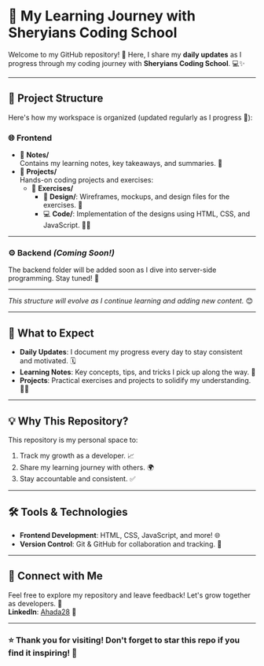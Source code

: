 # 🚀 My Learning Journey with Sheryians Coding School

Welcome to my GitHub repository! 🎉 Here, I share my **daily updates** as I progress through my coding journey with **Sheryians Coding School**. 💻✨

---

## 📂 Project Structure

Here's how my workspace is organized (updated regularly as I progress 🚀):

### 🌐 **Frontend**
- 📁 **Notes/**  
  Contains my learning notes, key takeaways, and summaries. 📒  
- 📁 **Projects/**  
  Hands-on coding projects and exercises:  
  - 📂 **Exercises/**  
    - 📝 **Design/**: Wireframes, mockups, and design files for the exercises. 🎨  
    - 💻 **Code/**: Implementation of the designs using HTML, CSS, and JavaScript. 🧑‍💻  

---

### ⚙️ **Backend** *(Coming Soon!)*  
The backend folder will be added soon as I dive into server-side programming. Stay tuned! 🔧

---

*This structure will evolve as I continue learning and adding new content.* 😊

---

## 🌟 What to Expect

- **Daily Updates**: I document my progress every day to stay consistent and motivated. 🗓️
- **Learning Notes**: Key concepts, tips, and tricks I pick up along the way. 📝
- **Projects**: Practical exercises and projects to solidify my understanding. 🧑‍💻

---

## 💡 Why This Repository?

This repository is my personal space to:
1. Track my growth as a developer. 📈
2. Share my learning journey with others. 🌍
3. Stay accountable and consistent. ✅

---

## 🛠️ Tools & Technologies

- **Frontend Development**: HTML, CSS, JavaScript, and more! 🌐
- **Version Control**: Git & GitHub for collaboration and tracking. 🔧

---

## 🤝 Connect with Me

Feel free to explore my repository and leave feedback! Let's grow together as developers. 🌱  
**LinkedIn**: [Ahada28](https://www.linkedin.com/in/ahada28/) 🔗

---

### ⭐ Thank you for visiting! Don't forget to star this repo if you find it inspiring! 🌟
